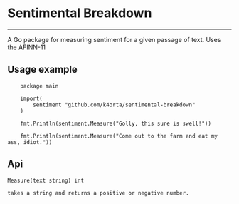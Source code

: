 # Sentimental Breakdown
---------

A Go package for measuring sentiment for a given passage of text. 
Uses the AFINN-11 

## Usage example

``` golang
	package main

	import(
		sentiment "github.com/k4orta/sentimental-breakdown"
	)

	fmt.Println(sentiment.Measure("Golly, this sure is swell!"))

	fmt.Println(sentiment.Measure("Come out to the farm and eat my ass, idiot."))
```

## Api 
	
	Measure(text string) int

	takes a string and returns a positive or negative number. 
